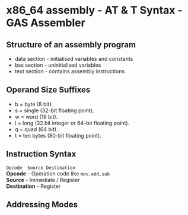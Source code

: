 # x86_64 assembly - AT & T Syntax - GAS Assembler 

## Structure of an assembly program
* data section - initialised variables and constants
* bss section -  uninitialised variables
* text section - contains assembly instructions

## Operand Size Suffixes
* b = byte (8 bit).
* s = single (32-bit floating point).
* w = word (16 bit).
* l = long (32 bit integer or 64-bit floating point).
* q = quad (64 bit).
* t = ten bytes (80-bit floating point).

## Instruction Syntax
```Opcode  Source Destination```  
**Opcode** - Operation code like ```mov,add,sub```  
**Source** - Immediate / Register   
**Destination** - Register   

## Addressing Modes







